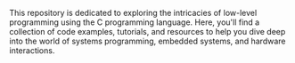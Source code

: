 This repository is dedicated to exploring the intricacies of low-level programming using the C programming language. Here, you'll find a collection of code examples, tutorials, and resources to help you dive deep into the world of systems programming, embedded systems, and hardware interactions.
